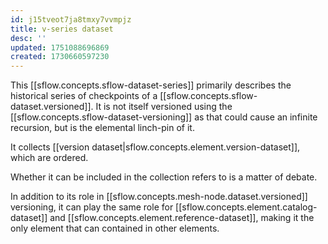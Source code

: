 ```yaml
---
id: j15tveot7ja8tmxy7vvmpjz
title: v-series dataset
desc: ''
updated: 1751088696869
created: 1730660597230
---
```


This [[sflow.concepts.sflow-dataset-series]] primarily describes the historical series of checkpoints of a [[sflow.concepts.sflow-dataset.versioned]]. It is not itself versioned using the [[sflow.concepts.sflow-dataset-versioning]] as that could cause an infinite recursion, but is the elemental linch-pin of it. 

It collects [[version dataset|sflow.concepts.element.version-dataset]], which are ordered. 

Whether it can be included in the collection refers to is a matter of debate.

In addition to its role in [[sflow.concepts.mesh-node.dataset.versioned]] versioning, it can play the same role for [[sflow.concepts.element.catalog-dataset]] and [[sflow.concepts.element.reference-dataset]], making it the only element that can contained in other elements.